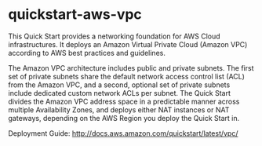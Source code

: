 # quickstart-aws-vpc

This Quick Start provides a networking foundation for AWS Cloud infrastructures. It deploys an Amazon Virtual Private Cloud (Amazon VPC) according to AWS best practices and guidelines.

The Amazon VPC architecture includes public and private subnets. The first set of private subnets share the default network access control list (ACL) from the Amazon VPC, and a second, optional set of private subnets include dedicated custom network ACLs per subnet. The Quick Start divides the Amazon VPC address space in a predictable manner across multiple Availability Zones, and deploys either NAT instances or NAT gateways, depending on the AWS Region you deploy the Quick Start in.

Deployment Guide: http://docs.aws.amazon.com/quickstart/latest/vpc/
